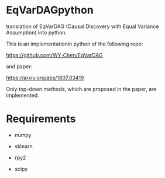 # EqVarDAGpython
translation of EqVarDAG (Causal Discovery with Equal Variance Assumption) into python.

This is an implementationin python of the following repo:

https://github.com/WY-Chen/EqVarDAG

and paper:

https://arxiv.org/abs/1807.03419

Only top-down methods, which are proposed in the paper, are implemented.

# Requirements
* numpy

* sklearn

* rpy2

* scipy
